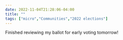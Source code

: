---date: 2022-11-04T21:28:06-04:00title: ""tags: ["micro","Communities","2022 elections"]---Finished reviewing my ballot for early voting tomorrow!